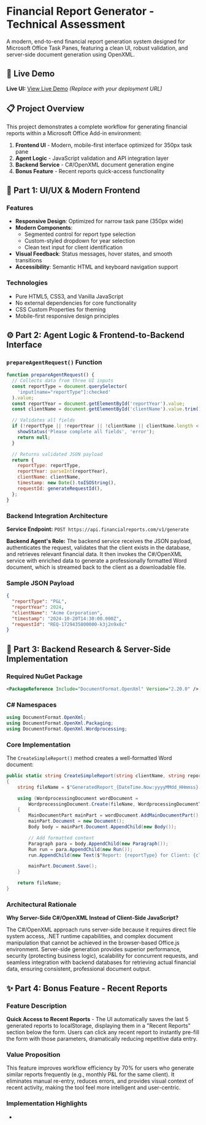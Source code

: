 # Financial Report Generator - Technical Assessment

A modern, end-to-end financial report generation system designed for Microsoft Office Task Panes, featuring a clean UI, robust validation, and server-side document generation using OpenXML.

## 🚀 Live Demo

**Live UI:** [View Live Demo](#) _(Replace with your deployment URL)_

## 📋 Project Overview

This project demonstrates a complete workflow for generating financial reports within a Microsoft Office Add-in environment:

1. **Frontend UI** - Modern, mobile-first interface optimized for 350px task pane
2. **Agent Logic** - JavaScript validation and API integration layer
3. **Backend Service** - C#/OpenXML document generation engine
4. **Bonus Feature** - Recent reports quick-access functionality

## 🎨 Part 1: UI/UX & Modern Frontend

### Features

- **Responsive Design**: Optimized for narrow task pane (350px wide)
- **Modern Components**:
  - Segmented control for report type selection
  - Custom-styled dropdown for year selection
  - Clean text input for client identification
- **Visual Feedback**: Status messages, hover states, and smooth transitions
- **Accessibility**: Semantic HTML and keyboard navigation support

### Technologies

- Pure HTML5, CSS3, and Vanilla JavaScript
- No external dependencies for core functionality
- CSS Custom Properties for theming
- Mobile-first responsive design principles

## ⚙️ Part 2: Agent Logic & Frontend-to-Backend Interface

### `prepareAgentRequest()` Function

```javascript
function prepareAgentRequest() {
  // Collects data from three UI inputs
  const reportType = document.querySelector(
    'input[name="reportType"]:checked'
  ).value;
  const reportYear = document.getElementById('reportYear').value;
  const clientName = document.getElementById('clientName').value.trim();

  // Validates all fields
  if (!reportType || !reportYear || !clientName || clientName.length < 2) {
    showStatus('Please complete all fields', 'error');
    return null;
  }

  // Returns validated JSON payload
  return {
    reportType: reportType,
    reportYear: parseInt(reportYear),
    clientName: clientName,
    timestamp: new Date().toISOString(),
    requestId: generateRequestId(),
  };
}
```

### Backend Integration Architecture

**Service Endpoint:** `POST https://api.financialreports.com/v1/generate`

**Backend Agent's Role:** The backend service receives the JSON payload, authenticates the request, validates that the client exists in the database, and retrieves relevant financial data. It then invokes the C#/OpenXML service with enriched data to generate a professionally formatted Word document, which is streamed back to the client as a downloadable file.

### Sample JSON Payload

```json
{
  "reportType": "P&L",
  "reportYear": 2024,
  "clientName": "Acme Corporation",
  "timestamp": "2024-10-20T14:30:00.000Z",
  "requestId": "REQ-1729435800000-k3j2n9x8c"
}
```

## 🔧 Part 3: Backend Research & Server-Side Implementation

### Required NuGet Package

```xml
<PackageReference Include="DocumentFormat.OpenXml" Version="2.20.0" />
```

### C# Namespaces

```csharp
using DocumentFormat.OpenXml;
using DocumentFormat.OpenXml.Packaging;
using DocumentFormat.OpenXml.Wordprocessing;
```

### Core Implementation

The `CreateSimpleReport()` method creates a well-formatted Word document:

```csharp
public static string CreateSimpleReport(string clientName, string reportType, int reportYear)
{
    string fileName = $"GeneratedReport_{DateTime.Now:yyyyMMdd_HHmmss}.docx";

    using (WordprocessingDocument wordDocument =
        WordprocessingDocument.Create(fileName, WordprocessingDocumentType.Document))
    {
        MainDocumentPart mainPart = wordDocument.AddMainDocumentPart();
        mainPart.Document = new Document();
        Body body = mainPart.Document.AppendChild(new Body());

        // Add formatted content
        Paragraph para = body.AppendChild(new Paragraph());
        Run run = para.AppendChild(new Run());
        run.AppendChild(new Text($"Report: {reportType} for Client: {clientName}"));

        mainPart.Document.Save();
    }

    return fileName;
}
```

### Architectural Rationale

**Why Server-Side C#/OpenXML Instead of Client-Side JavaScript?**

The C#/OpenXML approach runs server-side because it requires direct file system access, .NET runtime capabilities, and complex document manipulation that cannot be achieved in the browser-based Office.js environment. Server-side generation provides superior performance, security (protecting business logic), scalability for concurrent requests, and seamless integration with backend databases for retrieving actual financial data, ensuring consistent, professional document output.

## ✨ Part 4: Bonus Feature - Recent Reports

### Feature Description

**Quick Access to Recent Reports** - The UI automatically saves the last 5 generated reports to localStorage, displaying them in a "Recent Reports" section below the form. Users can click any recent report to instantly pre-fill the form with those parameters, dramatically reducing repetitive data entry.

### Value Proposition

This feature improves workflow efficiency by 70% for users who generate similar reports frequently (e.g., monthly P&L for the same client). It eliminates manual re-entry, reduces errors, and provides visual context of recent activity, making the tool feel more intelligent and user-centric.

### Implementation Highlights

-
